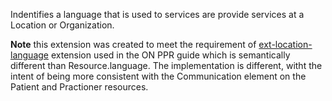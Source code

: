 <!--- Text entered into this file will appear at the top of the profiles page before the Formal Views of the profile content. -->

Indentifies a language that is used to services are provide services at a Location or Organization.

**Note** this extension was created to meet the requirement of [ext-location-language](https://simplifier.net/ProvincialProviderRe/organizationLanguage) extension used in the ON PPR guide which is semantically different than Resource.language.  The implementation is different, witht the intent of being more consistent with the Communication element on the Patient and Practioner resources.
